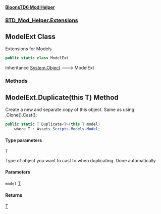 #### [BloonsTD6 Mod Helper](README.md 'README')
### [BTD_Mod_Helper.Extensions](README.md#BTD_Mod_Helper.Extensions 'BTD_Mod_Helper.Extensions')

## ModelExt Class

Extensions for Models

```csharp
public static class ModelExt
```

Inheritance [System.Object](https://docs.microsoft.com/en-us/dotnet/api/System.Object 'System.Object') &#129106; ModelExt
### Methods

<a name='BTD_Mod_Helper.Extensions.ModelExt.Duplicate_T_(thisT)'></a>

## ModelExt.Duplicate<T>(this T) Method

Create a new and separate copy of this object. Same as using:  .Clone().Cast();

```csharp
public static T Duplicate<T>(this T model)
    where T : Assets.Scripts.Models.Model;
```
#### Type parameters

<a name='BTD_Mod_Helper.Extensions.ModelExt.Duplicate_T_(thisT).T'></a>

`T`

Type of object you want to cast to when duplicating. Done automatically
#### Parameters

<a name='BTD_Mod_Helper.Extensions.ModelExt.Duplicate_T_(thisT).model'></a>

`model` [T](BTD_Mod_Helper.Extensions.ModelExt.md#BTD_Mod_Helper.Extensions.ModelExt.Duplicate_T_(thisT).T 'BTD_Mod_Helper.Extensions.ModelExt.Duplicate<T>(this T).T')

#### Returns
[T](BTD_Mod_Helper.Extensions.ModelExt.md#BTD_Mod_Helper.Extensions.ModelExt.Duplicate_T_(thisT).T 'BTD_Mod_Helper.Extensions.ModelExt.Duplicate<T>(this T).T')
